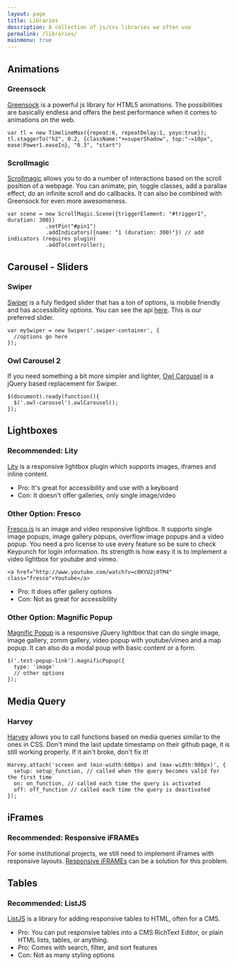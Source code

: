```yaml
---
layout: page
title: Libraries
description: A collection of js/css libraries we often use
permalink: /libraries/
mainmenu: true
---
```


## Animations

### Greensock

[Greensock](https://greensock.com/) is a powerful js library for HTML5 animations. The possibilities are basically endless and offers the best performance when it comes to animations on the web.

    var tl = new TimelineMax({repeat:6, repeatDelay:1, yoyo:true});
    tl.staggerTo("h2", 0.2, {className:"+=superShadow", top:"-=10px", ease:Power1.easeIn}, "0.3", "start")

### Scrollmagic

[Scrollmagic](http://scrollmagic.io/) allows you to do a number of interactions based on the scroll position of a webpage. You can animate, pin, toggle classes, add a parallax effect, do an infinite scroll and do callbacks. It can also be combined with Greensock for even more awesomeness.

    var scene = new ScrollMagic.Scene({triggerElement: "#trigger1", duration: 300})
                .setPin("#pin1")
                .addIndicators({name: "1 (duration: 300)"}) // add indicators (requires plugin)
                .addTo(controller);

  

## Carousel - Sliders

### Swiper

[Swiper](http://idangero.us/swiper) is a fuly fledged slider that has a ton of options, is mobile friendly and has accessibility options. You can see the api [here](http://idangero.us/swiper/api). This is our preferred slider.

    var mySwiper = new Swiper('.swiper-container', {
      //options go here
    });

### Owl Carousel 2

If you need something a bit more simpler and lighter, [Owl Carousel](https://owlcarousel2.github.io/OwlCarousel2/) is a jQuery based replacement for Swiper.


    $(document).ready(function(){
      $('.owl-carousel').owlCarousel();
    });

## Lightboxes

### Recommended: Lity

[Lity](https://sorgalla.com/lity/) is a responsive lightbox plugin which supports images, iframes and inline content. 
- Pro: It's great for accessibility and use with a keyboard
- Con: It doesn't offer galleries, only single image/video

### Other Option: Fresco

[Fresco.js](http://www.frescojs.com/) is an image and video responsive lightbox. It supports single image popups, image gallery popups, overflow image popups and a video popup. You need a pro license to use every feature so be sure to check Keypunch for login information. Its strength is how easy it is to implement a video lightbox for youtube and vimeo. 

    <a href="http://www.youtube.com/watch?v=c0KYU2j0TM4" class="fresco">Youtube</a>
- Pro: It does offer gallery options
- Con: Not as great for accessibility

### Other Option: Magnific Popup

[Magnific Popup](http://dimsemenov.com/plugins/magnific-popup/) is a responsive jQuery lightbox that can do single image, image gallery, zomm gallery, video popup with youtube/vimeo and a map popup. It can also do a modal poup with basic content or a form.

    $('.test-popup-link').magnificPopup({
      type: 'image'
      // other options
    });


## Media Query

### Harvey

[Harvey](http://harvesthq.github.io/harvey/) allows you to call functions based on media queries similar to the ones in CSS. Don't mind the last update timestamp on their github page, it is still working properly. If it ain't broke, don't fix it!

    Harvey.attach('screen and (min-width:600px) and (max-width:900px)', {
      setup: setup_function, // called when the query becomes valid for the first time
      on: on_function, // called each time the query is activated
      off: off_function // called each time the query is deactivated
    });


## iFrames

### Recommended: Responsive iFRAMEs

For some institutional projects, we still need to implement iFrames with responsive layouts. [Responsive iFRAMEs](https://benmarshall.me/responsive-iframes/) can be a solution for this problem.


## Tables

### Recommended: ListJS

[ListJS](https://listjs.com) is a library for adding responsive tables to HTML, often for a CMS. 
- Pro: You can put responsive tables into a CMS RichText Editor, or plain HTML lists, tables, or anything.
- Pro: Comes with search, filter, and sort features
- Con: Not as many styling options